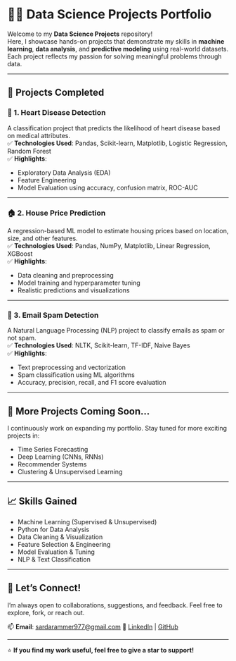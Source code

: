 # 🧠🚀 Data Science Projects Portfolio

Welcome to my **Data Science Projects** repository!  
Here, I showcase hands-on projects that demonstrate my skills in **machine learning**, **data analysis**, and **predictive modeling** using real-world datasets. Each project reflects my passion for solving meaningful problems through data.

---

## 📌 Projects Completed

### 🔴 1. Heart Disease Detection  
A classification project that predicts the likelihood of heart disease based on medical attributes.  
✅ **Technologies Used**: Pandas, Scikit-learn, Matplotlib, Logistic Regression, Random Forest  
✅ **Highlights**:  
- Exploratory Data Analysis (EDA)  
- Feature Engineering  
- Model Evaluation using accuracy, confusion matrix, ROC-AUC

---

### 🏠 2. House Price Prediction  
A regression-based ML model to estimate housing prices based on location, size, and other features.  
✅ **Technologies Used**: Pandas, NumPy, Matplotlib, Linear Regression, XGBoost  
✅ **Highlights**:  
- Data cleaning and preprocessing  
- Model training and hyperparameter tuning  
- Realistic predictions and visualizations

---

### 📧 3. Email Spam Detection  
A Natural Language Processing (NLP) project to classify emails as spam or not spam.  
✅ **Technologies Used**: NLTK, Scikit-learn, TF-IDF, Naive Bayes  
✅ **Highlights**:  
- Text preprocessing and vectorization  
- Spam classification using ML algorithms  
- Accuracy, precision, recall, and F1 score evaluation

---

## 🚧 More Projects Coming Soon...  
I continuously work on expanding my portfolio. Stay tuned for more exciting projects in:  
- Time Series Forecasting  
- Deep Learning (CNNs, RNNs)  
- Recommender Systems  
- Clustering & Unsupervised Learning

---

## 📈 Skills Gained
- Machine Learning (Supervised & Unsupervised)
- Python for Data Analysis
- Data Cleaning & Visualization
- Feature Selection & Engineering
- Model Evaluation & Tuning
- NLP & Text Classification

---

## 💬 Let’s Connect!
I’m always open to collaborations, suggestions, and feedback. Feel free to explore, fork, or reach out.

📫 **Email**: sardarammer977@gmail.com 
🔗 [LinkedIn](https://www.linkedin.com/in/sardar-ammer-qadeer-16657926a) | [GitHub](https://github.com/SardarAmmer)

---

⭐ **If you find my work useful, feel free to give a star to support!**

